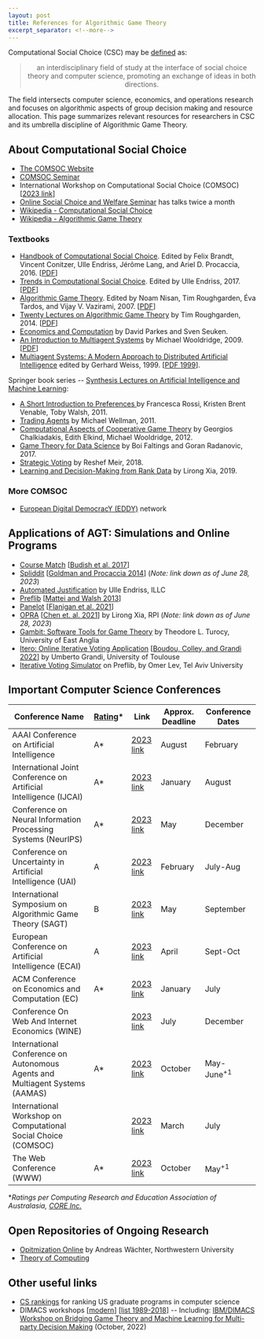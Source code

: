 ```yaml
---
layout: post
title: References for Algorithmic Game Theory
excerpt_separator: <!--more-->
---
```


Computational Social Choice (CSC) may be [defined](https://research.illc.uva.nl/COMSOC/what-is-comsoc.html) as:

<center><blockquote>
an interdisciplinary field of study at the interface of social choice theory and computer science, promoting an exchange of ideas in both directions. 
</blockquote></center>

<!--more-->

The field intersects computer science, economics, and operations research and focuses on algorithmic aspects of group decision making and resource allocation. This page summarizes relevant resources for researchers in CSC and its umbrella discipline of Algorithmic Game Theory.



## About Computational Social Choice
- [The COMSOC Website](https://research.illc.uva.nl/COMSOC/what-is-comsoc.html)
- [COMSOC Seminar](https://www.comsocseminar.org/)
- International Workshop on Computational Social Choice (COMSOC) [[2023 link](https://www.bgu.ac.il/comsoc2023)]
- [Online Social Choice and Welfare Seminar](https://sites.google.com/view/2021onlinescwseminars/) has talks twice a month
- [Wikipedia - Computational Social Choice](https://en.wikipedia.org/wiki/Computational_social_choice)
- [Wikipedia - Algorithmic Game Theory](https://en.wikipedia.org/wiki/Algorithmic_game_theory)



### Textbooks
- [Handbook of Computational Social Choice](https://www.cambridge.org/core/books/handbook-of-computational-social-choice/8AF63E87F76A5FC974D5E73536C52BD6). Edited by Felix Brandt, Vincent Conitzer, Ulle Endriss, Jérôme Lang, and Ariel D. Procaccia, 2016. [[PDF](https://www.cse.unsw.edu.au/~haziz/comsoc.pdf)]
- [Trends in Computational Social Choice](https://dl.acm.org/doi/10.5555/3180776). Edited by Ulle Endriss, 2017. [[PDF](https://archive.illc.uva.nl/COST-IC1205/BookDocs/TrendsCOMSOC.pdf)]
- [Algorithmic Game Theory](https://www.cambridge.org/core/books/algorithmic-game-theory/0092C07CA8B724E1B1BE2238DDD66B38). Edited by Noam Nisan, Tim Roughgarden, Éva Tardos, and Vijay V. Vazirami, 2007. [[PDF](https://www.cs.cmu.edu/~sandholm/cs15-892F13/algorithmic-game-theory.pdf)]
- [Twenty Lectures on Algorithmic Game Theory](https://www.cambridge.org/core/books/twenty-lectures-on-algorithmic-game-theory/A9D9427C8F43E7DAEF8C702755B6D72B) by Tim Roughgarden, 2014. [[PDF](https://timroughgarden.org/f13/f13.pdf])]
- [Economics and Computation](http://economicsandcomputation.org/) by David Parkes and Sven Seuken.
- [An Introduction to Multiagent Systems](https://www.wiley.com/en-us/An+Introduction+to+MultiAgent+Systems%2C+2nd+Edition-p-9780470519462) by Michael Wooldridge, 2009. [[PDF](https://github.com/MasterGos/magisterka/blob/master/Materialy%20z%20sieci/AOP/Wiley%20-%20Wooldridge%2C%20An%20Introduction%20to%20Multi%20Agent%20Systems%20(OCR%20guaranteed%20on%20full%20book).pdf)]
- [Multiagent Systems: A Modern Approach to Distributed Artificial Intelligence](https://ieeexplore.ieee.org/book/6267355) edited by Gerhard Weiss, 1999. [[PDF 1999](https://www.uma.ac.ir/files/site1/a_akbari_994c8e8/gerhard_weiss___multiagent_systems___a_modern_approach_to_distributed_artificial_intelligence.pdf)].

Springer book series -- [Synthesis Lectures on Artificial Intelligence and Machine Learning](https://www.springer.com/series/16915):

- [A Short Introduction to Preferences
](https://link.springer.com/book/10.1007/978-3-031-01556-4) by Francesca Rossi, Kristen Brent Venable, Toby Walsh, 2011.
- [Trading Agents](https://link.springer.com/book/10.1007/978-3-031-01554-0) by Michael Wellman, 2011.
- [Computational Aspects of Cooperative Game Theory](https://link.springer.com/book/10.1007/978-3-031-01558-8) by Georgios Chalkiadakis, Edith Elkind, Michael Wooldridge, 2012.
- [Game Theory for Data Science](https://link.springer.com/book/10.1007/978-3-031-01577-9) by Boi Faltings and Goran Radanovic, 2017.
- [Strategic Voting](https://link.springer.com/book/10.1007/978-3-031-01579-3) by Reshef Meir, 2018.
- [Learning and Decision-Making from Rank Data](https://link.springer.com/book/10.1007/978-3-031-01582-3) by Lirong Xia, 2019.




### More COMSOC
- [European Digital DemocracY (EDDY)]((https://sites.google.com/rug.nl/eddynetwork/)) network


## Applications of AGT: Simulations and Online Programs
* [Course Match](https://mba-inside.wharton.upenn.edu/course-match/) [[Budish et al. 2017](https://pubsonline.informs.org/doi/pdf/10.1287/opre.2016.1544)]
* [Spliddit](https://spliddit.org/) [[Goldman and Procaccia 2014](https://dl.acm.org/doi/pdf/10.1145/2728732.2728738?casa_token=InPvMv6yBY4AAAAA:aB-zU7tsBCiVBQkEQ75IcxIiu4i0RqNjH5sEohfQsYsgUMynUSfrI7be_m7sSEYZtJ8q5GSMsZ2J)] (*Note: link down as of June 28, 2023*)
* [Automated Justification](https://demo.illc.uva.nl/justify/) by Ulle Endriss, ILLC
* [Preflib](https://www.preflib.org/) [[Mattei and Walsh 2013](http://www.cse.unsw.edu/~tw/mwadt2013.pdf)]
* [Panelot](https://panelot.org/) [[Flanigan et al. 2021](https://www.nature.com/articles/s41586-021-03788-6)]
* [OPRA](https://opra.cs.rpi.edu/) [[Chen et. al. 2021](https://arxiv.org/pdf/2005.13714.pdf)] by Lirong Xia, RPI (*Note: link down as of June 28, 2023*)
* [Gambit: Software Tools for Game Theory](https://tturocy.github.io/) by Theodore L. Turocy, University of East Anglia
* [Itero: Online Iterative Voting Application](https://itero.irit.fr/) [[Boudou, Colley, and Grandi 2022](https://www.ijcai.org/proceedings/2022/0848.pdf)] by Umberto Grandi, University of Toulouse
* [Iterative Voting Simulator](https://www.preflib.org/tools/ivs) on Preflib, by Omer Lev, Tel Aviv University




## Important Computer Science Conferences
| Conference Name      | [Rating](http://portal.core.edu.au/conf-ranks/)* | Link | Approx. Deadline | Conference Dates |
| ----------- | ----------- | ----------- | ----------- | ----------- |
| AAAI Conference on Artificial Intelligence | A* | [2023 link](https://aaai-23.aaai.org/) | August | February |
| International Joint Conference on Artificial Intelligence (IJCAI) | A* | [2023 link](https://ijcai-23.org/) | January | August |
| Conference on Neural Information Processing Systems (NeurIPS) | A* | [2023 link](https://nips.cc/) | May | December |
| Conference on Uncertainty in Artificial Intelligence (UAI) | A | [2023 link](https://www.auai.org/uai2023/) | February | July-Aug |
| International Symposium on Algorithmic Game Theory (SAGT)      | B | [2023 link](https://www.royalholloway.ac.uk/research-and-teaching/departments-and-schools/computer-science/sagt-2023) | May | September |
| European Conference on Artificial Intelligence (ECAI) | A | [2023 link](https://ecai2023.eu/) | April | Sept-Oct |
| ACM Conference on Economics and Computation (EC)   | A* | [2023 link](https://ec23.sigecom.org/)| January | July |
| Conference On Web And Internet Economics (WINE) || [2023 link](https://wine2023.shanghaitech.edu.cn/) | July | December |
| International Conference on Autonomous Agents and Multiagent Systems (AAMAS) | A* | [2023 link](https://aamas2023.soton.ac.uk/) | October | May-June$^{+1}$ |
| International Workshop on Computational Social Choice (COMSOC) || [2023 link](https://www.bgu.ac.il/comsoc2023) | March | July |
| The Web Conference (WWW) | A* | [2023 link](https://www2023.thewebconf.org/) | October | May$^{+1}$ |

**Ratings per Computing Research and Education Association of Australasia, [CORE Inc.](https://www.core.edu.au/)*





## Open Repositories of Ongoing Research
- [Opitmization Online](https://optimization-online.org/) by Andreas Wächter, Northwestern University
- [Theory of Computing](https://theoryofcomputing.org/)



## Other useful links
- [CS rankings](https://csrankings.org/#/index?all&us) for ranking US graduate programs in computer science
- DIMACS workshops [[modern](http://dimacs.rutgers.edu/events/details?eID=2241)] [[list 1989-2018](http://archive.dimacs.rutgers.edu/Workshops/index-allbydate.html)]
-- Including: [IBM/DIMACS Workshop on Bridging Game Theory and Machine Learning for Multi-party Decision Making](http://dimacs.rutgers.edu/events/details?eID=2241) (October, 2022)






